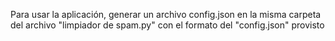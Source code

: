 Para usar la aplicación, generar un archivo config.json en la misma carpeta del archivo "limpiador de spam.py" con el formato del "config.json" provisto